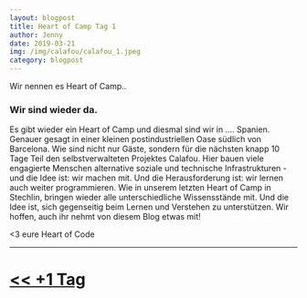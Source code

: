 ```yaml
---
layout: blogpost
title: Heart of Camp Tag 1
author: Jenny
date: 2019-03-21
img: /img/calafou/calafou_1.jpeg
category: blogpost
---
```


Wir nennen es Heart of Camp..

### Wir sind wieder da.

Es gibt wieder ein Heart of Camp und diesmal sind wir in .... Spanien. Genauer gesagt in einer kleinen postindustriellen Oase südlich von Barcelona. Wie sind nicht nur Gäste, sondern für die nächsten knapp 10 Tage Teil den selbstverwalteten Projektes Calafou. Hier bauen viele engagierte Menschen alternative soziale und technische Infrastrukturen - und die Idee ist: wir machen mit. Und die Herausforderung ist: wir lernen auch weiter programmieren. Wie in unserem letzten Heart of Camp in Stechlin, bringen wieder alle unterschiedliche Wissensstände mit. Und die Idee ist, sich gegenseitig beim Lernen und Verstehen zu unterstützen. Wir hoffen, auch ihr nehmt von diesem Blog etwas mit!

<3 eure Heart of Code 

***

# [<< +1 Tag](/calafou)
